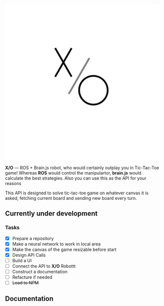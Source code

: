 <p align="center">
<img src="assets/logo.png">
</p>

**X/O** — ROS + Brain.js robot, who would certainly outplay you in Tic-Tac-Toe game! Whereas **ROS** would control the manipulartor, **brain.js** would calculate the best strategies. Also you can use this as the API for your reasons

This API is designed to solve tic-tac-toe game on whatever canvas it is asked, fetching current board and sending new board every turn.

## Currently under development

### Tasks

- [x] Prepare a repository
- [x] Make a neural network to work in local area
- [x] Make the canvas of the game resizable before start
- [x] Design API Calls
- [ ] Build a UI
- [ ] Connect the API to **X/O** Robottt
- [ ] Construct a documentation
- [ ] Refacture if needed
- [ ] ~~Load to NPM~~

## Documentation
